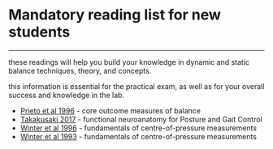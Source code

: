 # Mandatory reading list for new students 
----------

these readings will help you build your knowledge in dynamic and static balance techniques, theory, and concepts. 

this information is essential for the practical exam, as well as for your overall success and knowledge in the lab. 

- [Prieto et al 1996](docs/pdf/Prieto_etal_1996.pdf) - core outcome measures of balance
- [Takakusaki 2017](docs/pdf/Takakusaki_2017.pdf) - functional neuroanatomy for Posture and Gait Control
- [Winter et al 1996](docs/pdf/Winter_etal_1996.pdf) - fundamentals of centre-of-pressure measurements
- [Winter et al 1993](docs/pdf/Winter_etal_1993.pdf) - fundamentals of centre-of-pressure measurements
